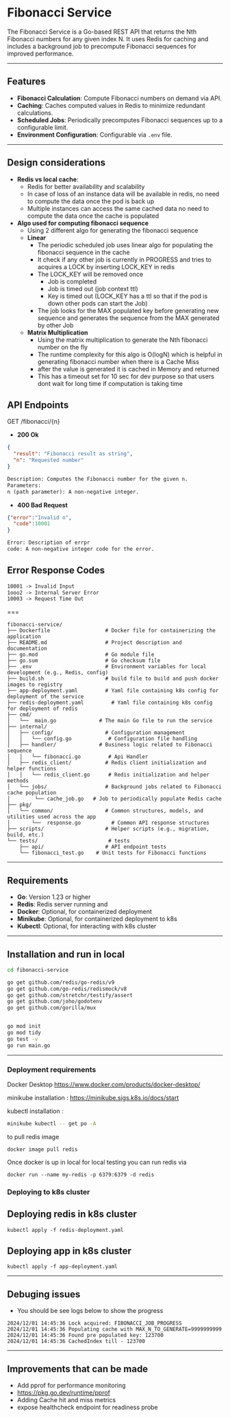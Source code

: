 # Fibonacci Service

The Fibonacci Service is a Go-based REST API that returns the Nth Fibonacci numbers for any given index N. 
It uses Redis for caching and includes a background job to precompute Fibonacci sequences for improved performance.

---

## Features
- **Fibonacci Calculation**: Compute Fibonacci numbers on demand via API.
- **Caching**: Caches computed values in Redis to minimize redundant calculations.
- **Scheduled Jobs**: Periodically precomputes Fibonacci sequences up to a configurable limit.
- **Environment Configuration**: Configurable via `.env` file.

---

## Design considerations
- **Redis vs local cache**: 
  - Redis for better availability and scalability
  - In case of loss of an instance data will be available in redis, no need to compute the data once the pod is back up
  - Multiple instances can access the same cached data no need to compute the data once the cache is populated
- **Algo used for computing fibonacci sequence** 
  - Using 2 different algo for generating the fibonacci sequence
  - **Linear**
    - The periodic scheduled job uses linear algo for populating the fibonacci sequence in the cache
    - It check if any other job is currently in PROGRESS and tries to acquires a LOCK by inserting LOCK_KEY in redis
    - The LOCK_KEY will be removed once 
      - Job is completed 
      - Job is timed out (job context ttl)
      - Key is timed out (LOCK_KEY has a ttl so that if the pod is down other pods can start the Job)
    - The job looks for the MAX populated key before generating new sequence and generates the sequence from the MAX generated by other Job
  - **Matrix Multiplication**
    - Using the matrix multiplication to generate the Nth fibonacci number on the fly
    - The runtime complexity for this algo is O(logN) which is helpful in generating fibonacci number when there is a Cache Miss
    - after the value is generated it is cached in Memory and returned
    - This has a timeout set for 10 sec for dev purpose so that users dont wait for long time if computation is taking time

## API Endpoints
GET /fibonacci/{n}

- **200 Ok**
```json
{
  "result": "Fibonacci result as string",
  "n": "Requested number"
}
```
```html
Description: Computes the Fibonacci number for the given n.
Parameters:
n (path parameter): A non-negative integer.
```
- **400 Bad Request**
```json
{"error":"Invalid n",
  "code":10001
}
```
```html
Error: Description of errpr
code: A non-negative integer code for the error.
```

## Error Response Codes
```html
10001 -> Invalid Input
1ooo2 -> Internal Server Error
10003 -> Request Time Out
```
===
```text
fibonacci-service/
├── Dockerfile                  # Docker file for containerizing the application
├── README.md                   # Project description and documentation
├── go.mod                      # Go module file
├── go.sum                      # Go checksum file
├── .env                        # Environment variables for local development (e.g., Redis, config)
├── build.sh                    # build file to build and push docker images to registry
├── app-deployment.yaml         # Yaml file containing k8s config for deployment of the service
├── redis-deployment.yaml         # Yaml file containing k8s config for deployment of redis
├── cmd/
│   └──  main.go              # The main Go file to run the service
├── internal/
│   ├── config/                 # Configuration management
│   │   └── config.go            # Configuration file handling
│   ├── handler/              # Business logic related to Fibonacci sequence
│   │   └── fibonacci.go         # Api Handler
│   ├── redis_client/           # Redis client initialization and helper functions
│   │   └── redis_client.go      # Redis initialization and helper methods
│   └── jobs/                   # Background jobs related to Fibonacci cache population
│        └── cache_job.go   # Job to periodically populate Redis cache
├── pkg/
│   └── common/                 # Common structures, models, and utilities used across the app
│       └──  response.go          # Common API response structures
├── scripts/                    # Helper scripts (e.g., migration, build, etc.)
└── tests/                       # tests
    ├── api/                    # API endpoint tests
    └── fibonacci_test.go    # Unit tests for Fibonacci functions

```

---

## Requirements
- **Go**: Version 1.23 or higher
- **Redis**: Redis server running and
- **Docker**: Optional, for containerized deployment
- **Minikube**: Optional, for containerized deployment to k8s
- **Kubectl**: Optional, for interacting with k8s cluster

---

## Installation and run in local

```bash
cd fibonacci-service

go get github.com/redis/go-redis/v9   
go get github.com/go-redis/redismock/v8
go get github.com/stretchr/testify/assert 
go get github.com/joho/godotenv
go get github.com/gorilla/mux


go mod init
go mod tidy
go test -v
go run main.go
```

---

### Deployment requirements

Docker Desktop
https://www.docker.com/products/docker-desktop/

minikube installation :
https://minikube.sigs.k8s.io/docs/start

kubectl installation :
```bash 
minikube kubectl -- get po -A
```
to pull redis image
```text
docker image pull redis
```
Once docker is up in local
for local testing you can run redis via
```shell
docker run --name my-redis -p 6379:6379 -d redis
```

### Deploying to k8s cluster
## Deploying redis in k8s cluster
```shell
kubectl apply -f redis-deployment.yaml
```

## Deploying app in k8s cluster
```shell
kubectl apply -f app-deployment.yaml
```

---
## Debuging issues

- You should be see logs below to show the progress
```shell
2024/12/01 14:45:36 Lock acquired: FIBONACCI_JOB_PROGRESS
2024/12/01 14:45:36 Populating cache with MAX_N_TO_GENERATE=9999999999
2024/12/01 14:45:36 Found pre populated key: 123700
2024/12/01 14:45:36 CachedIndex till - 123700
```

---

## Improvements that can be made
- Add pprof for performance monitoring
- https://pkg.go.dev/runtime/pprof
- Adding Cache hit and miss metrics
- expose healthcheck endpoint for readiness probe